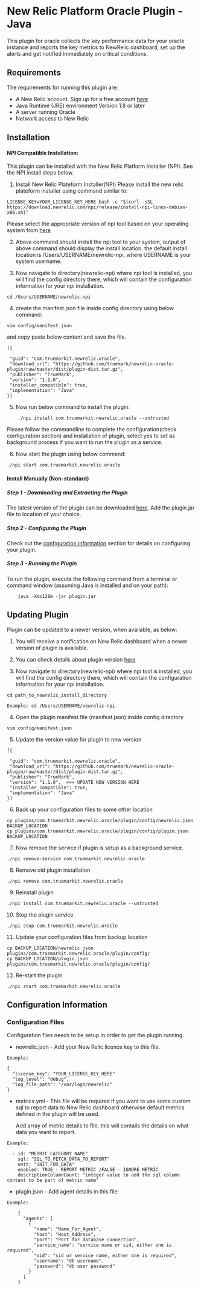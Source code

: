 # New Relic Platform Oracle Plugin - Java
This plugin for oracle collects the key performance data for your oracle instance and reports the key metrics to
NewRelic dashboard, set up the alerts and get notified immediately on critical conditions.
## Requirements

The requirements for running this plugin are:

- A New Relic account. Sign up for a free account [here](http://newrelic.com)
- Java Runtime (JRE) environment Version 1.8 or later
- A server running Oracle
- Network access to New Relic

## Installation
#### NPI Compatible Installation:
This plugin can be installed with the New Relic Platform Installer (NPI). See the NPI install steps below.

1) Install New Relic Plateform Installer(NPI)
Please install the new relic plateform installer using command similar to:
```
LICENSE_KEY=YOUR_LICENSE_KEY_HERE bash -c "$(curl -sSL https://download.newrelic.com/npi/release/install-npi-linux-debian-x86.sh)"
```
Please select the appropriate version of npi tool based on your operating system from [here](https://docs.newrelic.com/docs/plugins/plugins-new-relic/installing-plugins/installing-npi-compatible-plugin#npi-os-version)

2) Above command should install the npi tool to your system, output of above command should display the install location.
the default install location is /Users/USERNAME/newrelic-npi, where USERNAME is your system username.

3) Now navigate to directory(newrelic-npi) where npi tool is installed, you will find the config directory there, which
 will contain the configuration information for your npi installation.
```
cd /Users/USERNAME/newrelic-npi
```
 
4) create the manifest.json file inside config directory using below command:
```
vim config/manifest.json
```
and copy paste below content and save the file.
```
[{

 "guid": "com.truemarkit.newrelic.oracle",
 "download_url": "https://github.com/truemark/newrelic-oracle-plugin/raw/master/dist/plugin-dist.tar.gz",
 "publisher": "TrueMark",
 "version": "1.1.0",
 "installer_compatible": true,
 "implementation": "Java"
}]
```
5) Now run below command to install the plugin:
```
    ./npi install com.truemarkit.newrelic.oracle --untrusted

```

Please follow the commandline to complete the configuration(check configuration section) and installation of plugin,
select yes to set as background process if you want to run the plugin as a service.

6) Now start the plugin using below command:
```
./npi start com.truemarkit.newrelic.oracle
```

#### Install Manually (Non-standard)

##### Step 1 - Downloading and Extracting the Plugin

The latest version of the plugin can be downloaded [here](https://github.com/truemark/newrelic-oracle-plugin).
Add the plugin.jar file to location of your choice.

##### Step 2 - Configuring the Plugin

Check out the [configuration information](#configuration-information) section for details on configuring your plugin.

##### Step 3 - Running the Plugin

To run the plugin, execute the following command from a terminal or command window (assuming Java is installed and on your path):

```
    java -Xmx128m -jar plugin.jar
```

## Updating Plugin
Plugin can be updated to a newer version, when available, as below:
 
1) You will receive a notification on New Relic dashboard when a newer version of plugin is available.

2) You can check details about plugin version [here](https://rpm.newrelic.com/accounts/1370610/plugins/directory/518)

3) Now navigate to directory(newrelic-npi) where npi tool is installed, you will find the config directory there, which
will contain the configuration information for your npi installation.
```
cd path_to_newrelic_install_directory
 
Example: cd /Users/USERNAME/newrelic-npi
```

4) Open the plugin manifest file (manifest.json) inside config directory
```
vim config/manifest.json
```

5) Update the version value for plugin to new version
```
[{

 "guid": "com.truemarkit.newrelic.oracle",
 "download_url": "https://github.com/truemark/newrelic-oracle-plugin/raw/master/dist/plugin-dist.tar.gz",
 "publisher": "TrueMark",
 "version": "1.1.0",  <== UPDATE NEW VERSION HERE
 "installer_compatible": true,
 "implementation": "Java"
}]
```

6) Back up your configuration files to some other location
```
cp plugins/com.truemarkit.newrelic.oracle/plugin/config/newrelic.json BACKUP_LOCATION
cp plugins/com.truemarkit.newrelic.oracle/plugin/config/plugin.json BACKUP_LOCATION
```

7) Now remove the service if plugin is setup as a background service.
```
./npi remove-service com.truemarkit.newrelic.oracle
```

8) Remove old plugin installation
```
./npi remove com.truemarkit.newrelic.oracle
```

9) Reinstall plugin
```
./npi install com.truemarkit.newrelic.oracle --untrusted
```

10) Stop the plugin service
```
./npi stop com.truemarkit.newrelic.oracle
```

11) Update your configuration files from backup location
```
cp BACKUP_LOCATION/newrelic.json plugins/com.truemarkit.newrelic.oracle/plugin/config/ 
cp BACKUP_LOCATION/plugin.json plugins/com.truemarkit.newrelic.oracle/plugin/config/ 
```

12) Re-start the plugin
```
./npi start com.truemarkit.newrelic.oracle
```

## Configuration Information

### Configuration Files

Configuration files needs to be setup in order to get the plugin running.
- newrelic.json - Add your New Relic licence key to this file.

`Example:`

```
{
  "license_key": "YOUR_LICENSE_KEY_HERE"
  "log_level": "debug",
  "log_file_path": "/var/logs/newrelic"
}
```

- metrics.yml - This file will be required if you want to use some custom sql to report data to New Relic dashboard otherwise default metrics defined in the plugin will be used.
  
  Add array of metric details to file, this will contails the details on what data you want to report.

`Example:`

```
  - id: "METRIC_CATEGORY_NAME"
    sql: "SQL_TO_FETCH_DATA_TO_REPORT"
    unit: "UNIT_FOR_DATA"
    enabled: TRUE - REPORT METRIC /FALSE - IGNORE METRIC
    descriptionColumnCount: "integer value to add the sql column content to be part of metric name"
```

- plugin.json - Add agent details in this file:

`Example:`

```
    {
      "agents": [
        {
          "name": "Name_For_Agent",
          "host": "Host_Address",
          "port": "Port for database connection",
          "service_name": "service name or sid, either one is required",
          "sid": "sid or service name, either one is required",
          "username": "db username",
          "password": "db user password"
        }
      ]
    }
```